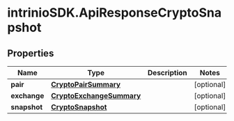 # intrinioSDK.ApiResponseCryptoSnapshot

## Properties
Name | Type | Description | Notes
------------ | ------------- | ------------- | -------------
**pair** | [**CryptoPairSummary**](CryptoPairSummary.md) |  | [optional] 
**exchange** | [**CryptoExchangeSummary**](CryptoExchangeSummary.md) |  | [optional] 
**snapshot** | [**CryptoSnapshot**](CryptoSnapshot.md) |  | [optional] 


